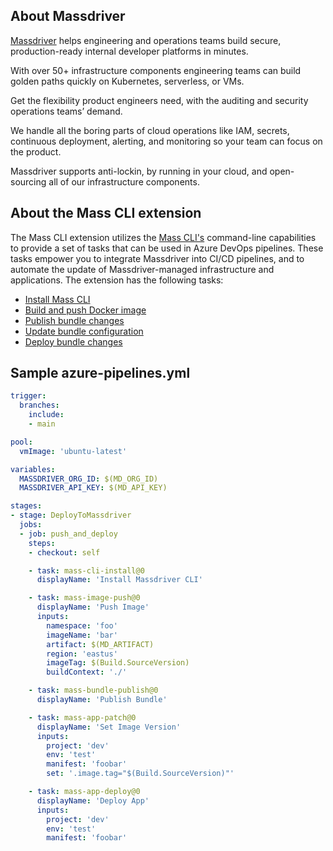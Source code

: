 ## About Massdriver

[Massdriver](https://massdriver.cloud) helps engineering and operations teams build secure, production-ready internal developer platforms in minutes.

With over 50+ infrastructure components engineering teams can build golden paths quickly on Kubernetes, serverless, or VMs.

Get the flexibility product engineers need, with the auditing and security operations teams’ demand.

We handle all the boring parts of cloud operations like IAM, secrets, continuous deployment, alerting, and monitoring so your team can focus on the product.

Massdriver supports anti-lockin, by running in your cloud, and open-sourcing all of our infrastructure components.

## About the Mass CLI extension

The Mass CLI extension utilizes the [Mass CLI's](https://docs.massdriver.cloud/cli/overview) command-line capabilities to provide a set of tasks that can be used in Azure DevOps pipelines. These tasks empower you to integrate Massdriver into CI/CD pipelines, and to automate the update of Massdriver-managed infrastructure and applications. The extension has the following tasks:

* [Install Mass CLI](https://github.com/massdriver-cloud/mass/releases)
* [Build and push Docker image](https://docs.massdriver.cloud/cli/commands/mass_image_push)
* [Publish bundle changes](https://docs.massdriver.cloud/cli/commands/mass_bundle_publish)
* [Update bundle configuration](https://docs.massdriver.cloud/cli/commands/mass_application_patch)
* [Deploy bundle changes](https://docs.massdriver.cloud/cli/commands/mass_application_deploy)

## Sample azure-pipelines.yml

```yaml
trigger:
  branches:
    include:
    - main

pool:
  vmImage: 'ubuntu-latest'

variables:
  MASSDRIVER_ORG_ID: $(MD_ORG_ID)
  MASSDRIVER_API_KEY: $(MD_API_KEY)

stages:
- stage: DeployToMassdriver
  jobs:
  - job: push_and_deploy
    steps:
    - checkout: self

    - task: mass-cli-install@0
      displayName: 'Install Massdriver CLI'

    - task: mass-image-push@0
      displayName: 'Push Image'
      inputs:
        namespace: 'foo'
        imageName: 'bar'
        artifact: $(MD_ARTIFACT)
        region: 'eastus'
        imageTag: $(Build.SourceVersion)
        buildContext: './'

    - task: mass-bundle-publish@0
      displayName: 'Publish Bundle'

    - task: mass-app-patch@0
      displayName: 'Set Image Version'
      inputs:
        project: 'dev'
        env: 'test'
        manifest: 'foobar'
        set: '.image.tag="$(Build.SourceVersion)"'

    - task: mass-app-deploy@0
      displayName: 'Deploy App'
      inputs:
        project: 'dev'
        env: 'test'
        manifest: 'foobar'
```
